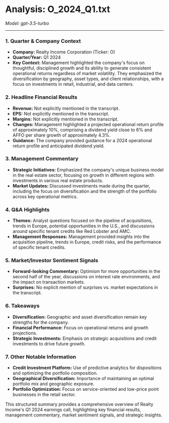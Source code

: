 # Analysis: O_2024_Q1.txt

*Model: gpt-3.5-turbo*

---

### 1. Quarter & Company Context
- **Company:** Realty Income Corporation (Ticker: O)
- **Quarter/Year:** Q1 2024
- **Key Context:** Management highlighted the company's focus on thoughtful, disciplined growth and its ability to generate consistent operational returns regardless of market volatility. They emphasized the diversification by geography, asset types, and client relationships, with a focus on investments in retail, industrial, and data centers.

### 2. Headline Financial Results
- **Revenue:** Not explicitly mentioned in the transcript.
- **EPS:** Not explicitly mentioned in the transcript.
- **Margins:** Not explicitly mentioned in the transcript.
- **Changes:** Management highlighted a projected operational return profile of approximately 10%, comprising a dividend yield close to 6% and AFFO per share growth of approximately 4.3%.
- **Guidance:** The company provided guidance for a 2024 operational return profile and anticipated dividend yield.

### 3. Management Commentary
- **Strategic Initiatives:** Emphasized the company's unique business model in the real estate sector, focusing on growth in different regions with investments in various real estate products.
- **Market Updates:** Discussed investments made during the quarter, including the focus on diversification and the strength of the portfolio across key operational metrics.

### 4. Q&A Highlights
- **Themes:** Analyst questions focused on the pipeline of acquisitions, trends in Europe, potential opportunities in the U.S., and discussions around specific tenant credits like Red Lobster and AMC.
- **Management Responses:** Management provided insights into the acquisition pipeline, trends in Europe, credit risks, and the performance of specific tenant credits.

### 5. Market/Investor Sentiment Signals
- **Forward-looking Commentary:** Optimism for more opportunities in the second half of the year, discussions on interest rate environments, and the impact on transaction markets.
- **Surprises:** No explicit mention of surprises vs. market expectations in the transcript.

### 6. Takeaways
- **Diversification:** Geographic and asset diversification remain key strengths for the company.
- **Financial Performance:** Focus on operational returns and growth projections.
- **Strategic Investments:** Emphasis on strategic acquisitions and credit investments to drive future growth.

### 7. Other Notable Information
- **Credit Investment Platform:** Use of predictive analytics for dispositions and optimizing the portfolio composition.
- **Geographical Diversification:** Importance of maintaining an optimal portfolio mix and geographic exposure.
- **Portfolio Optimization:** Focus on service-oriented and low-price point businesses in the retail sector.

This structured summary provides a comprehensive overview of Realty Income's Q1 2024 earnings call, highlighting key financial results, management commentary, market sentiment signals, and strategic insights.